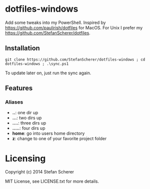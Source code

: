 # dotfiles-windows

Add some tweaks into my PowerShell.
Inspired by <https://github.com/paulirish/dotfiles> for MacOS.
For Unix I prefer my <https://github.com/StefanScherer/dotfiles>.

## Installation
```
git clone https://github.com/StefanScherer/dotfiles-windows ; cd dotfiles-windows ; .\sync.ps1
```

To update later on, just run the sync again.

## Features

### Aliases

* **..**: one dir up
* **...**: two dirs up
* **....**: three dirs up
* **.....**: four dirs up
* **home**: go into users home directory
* **z**: change to one of your favorite project folder

# Licensing
Copyright (c) 2014 Stefan Scherer

MIT License, see LICENSE.txt for more details.
